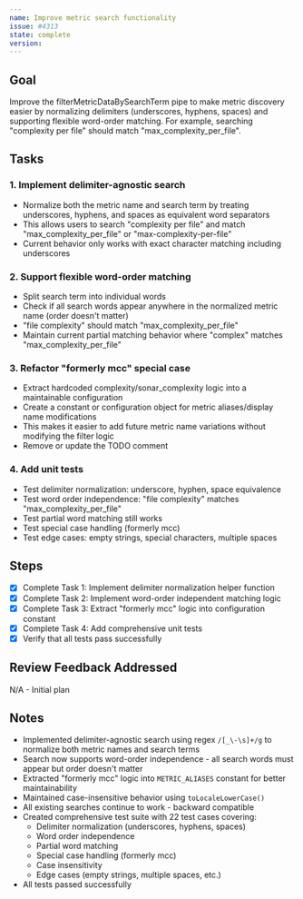 ```yaml
---
name: Improve metric search functionality
issue: #4313
state: complete
version:
---
```


## Goal

Improve the filterMetricDataBySearchTerm pipe to make metric discovery easier by normalizing delimiters (underscores, hyphens, spaces) and supporting flexible word-order matching. For example, searching "complexity per file" should match "max_complexity_per_file".

## Tasks

### 1. Implement delimiter-agnostic search
- Normalize both the metric name and search term by treating underscores, hyphens, and spaces as equivalent word separators
- This allows users to search "complexity per file" and match "max_complexity_per_file" or "max-complexity-per-file"
- Current behavior only works with exact character matching including underscores

### 2. Support flexible word-order matching
- Split search term into individual words
- Check if all search words appear anywhere in the normalized metric name (order doesn't matter)
- "file complexity" should match "max_complexity_per_file"
- Maintain current partial matching behavior where "complex" matches "max_complexity_per_file"

### 3. Refactor "formerly mcc" special case
- Extract hardcoded complexity/sonar_complexity logic into a maintainable configuration
- Create a constant or configuration object for metric aliases/display name modifications
- This makes it easier to add future metric name variations without modifying the filter logic
- Remove or update the TODO comment

### 4. Add unit tests
- Test delimiter normalization: underscore, hyphen, space equivalence
- Test word order independence: "file complexity" matches "max_complexity_per_file"
- Test partial word matching still works
- Test special case handling (formerly mcc)
- Test edge cases: empty strings, special characters, multiple spaces

## Steps

- [x] Complete Task 1: Implement delimiter normalization helper function
- [x] Complete Task 2: Implement word-order independent matching logic
- [x] Complete Task 3: Extract "formerly mcc" logic into configuration constant
- [x] Complete Task 4: Add comprehensive unit tests
- [x] Verify that all tests pass successfully

## Review Feedback Addressed

N/A - Initial plan

## Notes

- Implemented delimiter-agnostic search using regex `/[_\-\s]+/g` to normalize both metric names and search terms
- Search now supports word-order independence - all search words must appear but order doesn't matter
- Extracted "formerly mcc" logic into `METRIC_ALIASES` constant for better maintainability
- Maintained case-insensitive behavior using `toLocaleLowerCase()`
- All existing searches continue to work - backward compatible
- Created comprehensive test suite with 22 test cases covering:
  - Delimiter normalization (underscores, hyphens, spaces)
  - Word order independence
  - Partial word matching
  - Special case handling (formerly mcc)
  - Case insensitivity
  - Edge cases (empty strings, multiple spaces, etc.)
- All tests passed successfully
